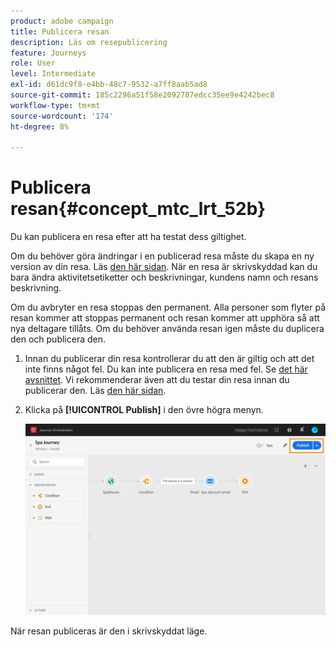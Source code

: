 ```yaml
---
product: adobe campaign
title: Publicera resan
description: Läs om resepublicering
feature: Journeys
role: User
level: Intermediate
exl-id: d61dc9f8-e4bb-48c7-9532-a7ff8aab5ad8
source-git-commit: 185c2296a51f58e2092787edcc35ee9e4242bec8
workflow-type: tm+mt
source-wordcount: '174'
ht-degree: 8%

---
```


# Publicera resan{#concept_mtc_lrt_52b}

Du kan publicera en resa efter att ha testat dess giltighet.

Om du behöver göra ändringar i en publicerad resa måste du skapa en ny version av din resa. Läs [den här sidan](../building-journeys/journey-versions.md). När en resa är skrivskyddad kan du bara ändra aktivitetsetiketter och beskrivningar, kundens namn och resans beskrivning.

Om du avbryter en resa stoppas den permanent. Alla personer som flyter på resan kommer att stoppas permanent och resan kommer att upphöra så att nya deltagare tillåts. Om du behöver använda resan igen måste du duplicera den och publicera den.

1. Innan du publicerar din resa kontrollerar du att den är giltig och att det inte finns något fel. Du kan inte publicera en resa med fel. Se [det här avsnittet](../about/troubleshooting.md#section_h3q_kqk_fhb). Vi rekommenderar även att du testar din resa innan du publicerar den. Läs [den här sidan](../building-journeys/testing-the-journey.md).
1. Klicka på **[!UICONTROL Publish]** i den övre högra menyn.

   ![](../assets/journeyuc1_18.png)

När resan publiceras är den i skrivskyddat läge.
